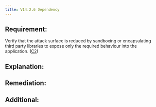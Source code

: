 ```yaml
---
title: V14.2.6 Dependency
---
```






## Requirement:
Verify that the attack surface is reduced by sandboxing or encapsulating third party libraries to expose only the required behaviour into the application. ([C2](https://owasp.org/www-project-proactive-controls/#div-numbering))
## Explanation:

## Remediation:

## Additional:



